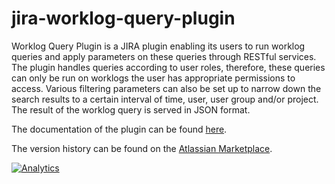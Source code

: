 jira-worklog-query-plugin
=========================

Worklog Query Plugin is a JIRA plugin enabling its users to run worklog 
queries and apply parameters on these queries through RESTful services. The 
plugin handles queries according to user roles, therefore, these queries can 
only be run on worklogs the user has appropriate permissions to access. 
Various filtering parameters can also be set up to narrow down the search 
results to a certain interval of time, user, user group and/or project. The 
result of the worklog query is served in JSON format.

The documentation of the plugin can be found [here][1].

The version history can be found on the [Atlassian Marketplace][2].

[![Analytics](https://ga-beacon.appspot.com/UA-15041869-4/everit-org/jira-worklog-query-plugin)](https://github.com/igrigorik/ga-beacon)

[1]: http://www.everit.org/jira-worklog-query-plugin/
[2]: https://marketplace.atlassian.com/plugins/org.everit.jira.worklog.query.plugin.core/versions
